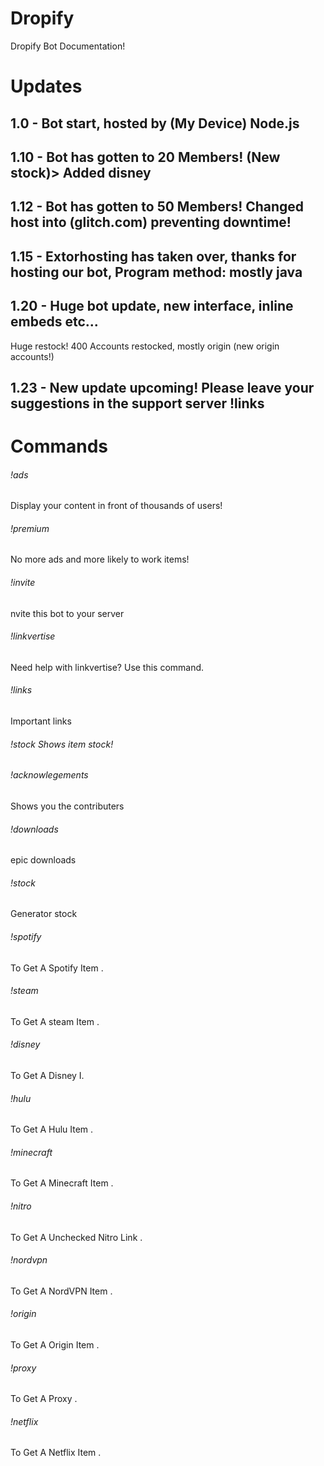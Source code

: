 # Dropify
Dropify Bot Documentation!

# Updates
## 1.0 - Bot start, hosted by (My Device) Node.js

## 1.10 - Bot has gotten to 20 Members! (New stock)> Added disney

## 1.12 - Bot has gotten to 50 Members! Changed host into (glitch.com) preventing downtime!

## 1.15 - Extorhosting has taken over, thanks for hosting our bot, Program method: mostly java

## 1.20 - Huge bot update, new interface, inline embeds etc... 
Huge restock! 400 Accounts restocked, mostly origin (new origin accounts!)

## 1.23 - New update upcoming! Please leave your suggestions in the support server !links

# Commands
###### !ads 
Display your content in front of thousands of users!

###### !premium 
No more ads and more likely to work items!

###### !invite 
nvite this bot to your server

###### !linkvertise 
Need help with linkvertise? Use this command.

###### !links 
Important links

###### !stock Shows item stock!

###### !acknowlegements 
Shows you the contributers

###### !downloads 
epic downloads

###### !stock 
Generator stock

###### !spotify 
To Get A Spotify Item .

###### !steam 
To Get A steam Item .

###### !disney 
To Get A Disney I.

###### !hulu 
To Get A Hulu Item .

###### !minecraft 
To Get A Minecraft Item .

###### !nitro 
To Get A Unchecked Nitro Link .

###### !nordvpn 
To Get A NordVPN Item .

###### !origin 
To Get A Origin Item .

###### !proxy 
To Get A Proxy .

###### !netflix 
To Get A Netflix Item .





